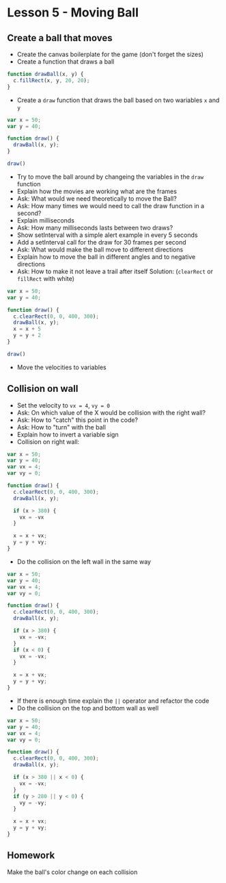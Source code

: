 # Lesson 5 - Moving Ball

## Create a ball that moves
- Create the canvas boilerplate for the game (don't forget the sizes)
- Create a function that draws a ball
```js
function drawBall(x, y) {
  c.fillRect(x, y, 20, 20);
}
```
- Create a `draw` function that draws the ball based on two wariables `x` and `y`
```js
var x = 50;
var y = 40;

function draw() {
  drawBall(x, y);
}

draw()
```
- Try to move the ball around by changeing the variables in the `draw` function
- Explain how the movies are working what are the frames
- Ask: What would we need theoretically to move the Ball?
- Ask: How many times we would need to call the draw function in a second?
- Explain milliseconds
- Ask: How many milliseconds lasts between two draws?
- Show setInterval with a simple alert example in every 5 seconds
- Add a setInterval call for the draw for 30 frames per second
- Ask: What would make the ball move to different directions
- Explain how to move the ball in different angles and to negative directions
- Ask: How to make it not leave a trail after itself
Solution: (`clearRect` or `fillRect` with white)
```js
var x = 50;
var y = 40;

function draw() {
  c.clearRect(0, 0, 400, 300);
  drawBall(x, y);
  x = x + 5
  y = y + 2
}

draw()
```
- Move the velocities to variables

## Collision on wall
- Set the velocity to `vx = 4`, `vy = 0`
- Ask: On which value of the X would be collision with the right wall?
- Ask: How to "catch" this point in the code?
- Ask: How to "turn" with the ball
- Explain how to invert a variable sign
- Collision on right wall:
```js
var x = 50;
var y = 40;
var vx = 4;
var vy = 0;

function draw() {
  c.clearRect(0, 0, 400, 300);
  drawBall(x, y);

  if (x > 380) {
    vx = -vx
  } 

  x = x + vx;
  y = y + vy;
}
```
- Do the collision on the left wall in the same way
```js
var x = 50;
var y = 40;
var vx = 4;
var vy = 0;

function draw() {
  c.clearRect(0, 0, 400, 300);
  drawBall(x, y);

  if (x > 380) {
    vx = -vx;
  }
  if (x < 0) {
    vx = -vx;
  }

  x = x + vx;
  y = y + vy;
}
```
- If there is enough time explain the `||` operator and refactor the code
- Do the collision on the top and bottom wall as well
```js
var x = 50;
var y = 40;
var vx = 4;
var vy = 0;

function draw() {
  c.clearRect(0, 0, 400, 300);
  drawBall(x, y);

  if (x > 380 || x < 0) {
    vx = -vx;
  }
  if (y > 280 || y < 0) {
    vy = -vy;
  }

  x = x + vx;
  y = y + vy;
}
```

## Homework
Make the ball's color change on each collision


